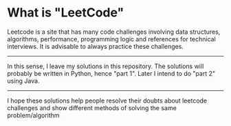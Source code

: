 # What is "LeetCode"

Leetcode is a site that has many code challenges involving data structures, algorithms, performance, programming logic and references for technical interviews. It is advisable to always practice these challenges.
<hr>
In this sense, I leave my solutions in this repository.
The solutions will probably be written in Python, hence "part 1". Later I intend to do "part 2" using Java.
<hr>
I hope these solutions help people resolve their doubts about leetcode challenges and show different methods of solving the same problem/algorithm